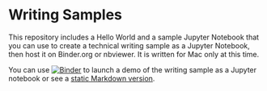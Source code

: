 # Writing Samples
This repository includes a Hello World and a sample Jupyter Notebook that you can use to create a technical writing sample as a Jupyter Notebook, then host it on Binder.org or nbviewer. It is written for Mac only at this time.

You can use [![Binder](https://mybinder.org/badge_logo.svg)](https://mybinder.org/v2/gh/lzdanski/Writing-Samples/build-sample?labpath=writing-sample.ipynb) to launch a demo of the writing sample as a Jupyter notebook or see a [static Markdown version](https://github.com/lzdanski/Writing-Samples/blob/master/writing-sample.ipynb).
